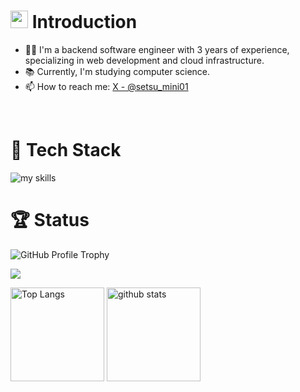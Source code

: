 # <img src="https://media.giphy.com/media/hvRJCLFzcasrR4ia7z/giphy.gif" width="28"> Introduction
- 🧑‍💻 I'm a backend software engineer with 3 years of experience, specializing in web development and cloud infrastructure.
- 📚 Currently, I'm studying computer science.
- 📫 How to reach me: [X - @setsu_mini01](https://x.com/setsu_mini01)
<br>


# 🌱 Tech Stack
<img alt="my skills" src="https://skillicons.dev/icons?theme=dark&perline=7&i=html,css,php,laravel,ruby,rails,go,js,ts,py,docker,aws,git,github,githubactions,mysql,ubuntu,dart,flutter,kotlin,nginx" />



# 🏆 Status
<p align="left">
  <img src="https://github-profile-trophy.vercel.app/?username=seiichikick0404&theme=darkhub&no-frame=true&column=6" alt="GitHub Profile Trophy" />
</p>


![](https://github-profile-summary-cards.vercel.app/api/cards/profile-details?username=seiichikick0404&theme=github_dark)

<p align="left"> 
  <img alt="Top Langs" height="150px" src="https://github-readme-stats.vercel.app/api/top-langs/?username=seiichikick0404&layout=compact&theme=dark&count_private=false&hide=javascript,html,css,scss,hack,dockerfile&show_icons=true" />

  <img alt="github stats" height="150px" src="https://github-readme-stats.vercel.app/api?username=seiichikick0404&theme=dark&count_private=true&show_icons=true&show_icons=true" />
</p>

<!--
**seiichikick0404/seiichikick0404** is a ✨ _special_ ✨ repository because its `README.md` (this file) appears on your GitHub profile.

Here are some ideas to get you started:

- 🔭 I’m currently working on ...
- 🌱 I’m currently learning ...
- 👯 I’m looking to collaborate on ...
- 🤔 I’m looking for help with ...
- 💬 Ask me about ...
- 📫 How to reach me: ...
- 😄 Pronouns: ...
- ⚡ Fun fact: ...
-->
